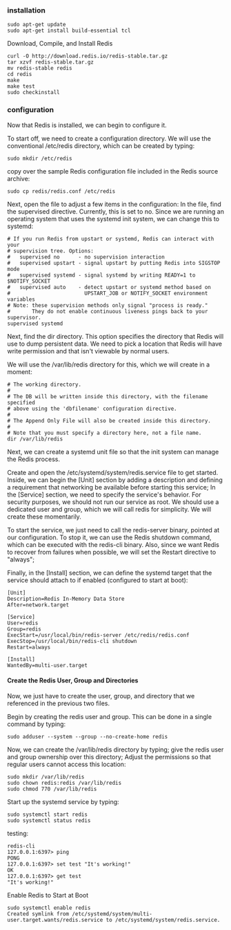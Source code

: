 ### installation ###
```
sudo apt-get update
sudo apt-get install build-essential tcl
```
Download, Compile, and Install Redis
```
curl -O http://download.redis.io/redis-stable.tar.gz
tar xzvf redis-stable.tar.gz
mv redis-stable redis
cd redis
make
make test
sudo checkinstall
```

### configuration ###
Now that Redis is installed, we can begin to configure it.

To start off, we need to create a configuration directory. We will use the conventional /etc/redis directory, which can be created by typing:
```
sudo mkdir /etc/redis
```
copy over the sample Redis configuration file included in the Redis source archive:
```
sudo cp redis/redis.conf /etc/redis
```
Next, open the file to adjust a few items in the configuration:
In the file, find the supervised directive. Currently, this is set to no. Since we are running an operating system that uses the systemd init system, we can change this to systemd:
```
# If you run Redis from upstart or systemd, Redis can interact with your
# supervision tree. Options:
#   supervised no      - no supervision interaction
#   supervised upstart - signal upstart by putting Redis into SIGSTOP mode
#   supervised systemd - signal systemd by writing READY=1 to $NOTIFY_SOCKET
#   supervised auto    - detect upstart or systemd method based on
#                        UPSTART_JOB or NOTIFY_SOCKET environment variables
# Note: these supervision methods only signal "process is ready."
#       They do not enable continuous liveness pings back to your supervisor.
supervised systemd
```
Next, find the dir directory. This option specifies the directory that Redis will use to dump persistent data. We need to pick a location that Redis will have write permission and that isn't viewable by normal users.

We will use the /var/lib/redis directory for this, which we will create in a moment:
```
# The working directory.
#
# The DB will be written inside this directory, with the filename specified
# above using the 'dbfilename' configuration directive.
#
# The Append Only File will also be created inside this directory.
#
# Note that you must specify a directory here, not a file name.
dir /var/lib/redis
```
Next, we can create a systemd unit file so that the init system can manage the Redis process.

Create and open the /etc/systemd/system/redis.service file to get started.
Inside, we can begin the [Unit] section by adding a description and defining a requirement that networking be available before starting this service;
In the [Service] section, we need to specify the service's behavior. For security purposes, we should not run our service as root. We should use a dedicated user and group, which we will call redis for simplicity. We will create these momentarily.

To start the service, we just need to call the redis-server binary, pointed at our configuration. To stop it, we can use the Redis shutdown command, which can be executed with the redis-cli binary. Also, since we want Redis to recover from failures when possible, we will set the Restart directive to "always";

Finally, in the [Install] section, we can define the systemd target that the service should attach to if enabled (configured to start at boot):
```
[Unit]
Description=Redis In-Memory Data Store
After=network.target

[Service]
User=redis
Group=redis
ExecStart=/usr/local/bin/redis-server /etc/redis/redis.conf
ExecStop=/usr/local/bin/redis-cli shutdown
Restart=always

[Install]
WantedBy=multi-user.target
```
#### Create the Redis User, Group and Directories ####
Now, we just have to create the user, group, and directory that we referenced in the previous two files.

Begin by creating the redis user and group. This can be done in a single command by typing:
```
sudo adduser --system --group --no-create-home redis
```
Now, we can create the /var/lib/redis directory by typing;
give the redis user and group ownership over this directory;
Adjust the permissions so that regular users cannot access this location:
```
sudo mkdir /var/lib/redis
sudo chown redis:redis /var/lib/redis
sudo chmod 770 /var/lib/redis
```
Start up the systemd service by typing:
```
sudo systemctl start redis
sudo systemctl status redis
```
testing:
```
redis-cli
127.0.0.1:6397> ping
PONG
127.0.0.1:6397> set test "It's working!"
OK
127.0.0.1:6397> get test
"It's working!"
```
Enable Redis to Start at Boot
```
sudo systemctl enable redis
Created symlink from /etc/systemd/system/multi-user.target.wants/redis.service to /etc/systemd/system/redis.service.
```

